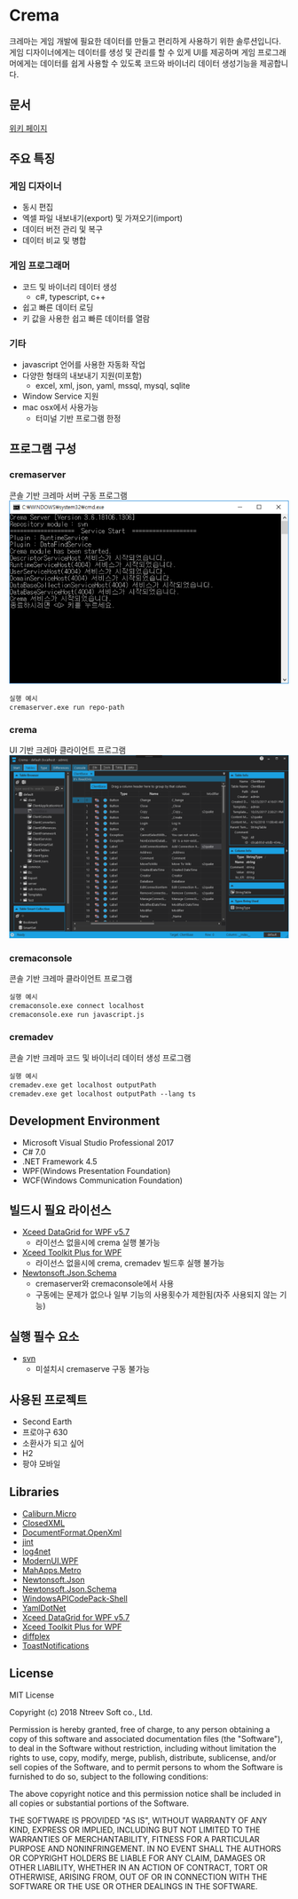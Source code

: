# Crema
크레마는 게임 개발에 필요한 데이터를 만들고 편리하게 사용하기 위한 솔루션입니다. 
게임 디자이너에게는 데이터를 생성 및 관리를 할 수 있게 UI를 제공하며
게임 프로그래머에게는 데이터를 쉽게 사용할 수 있도록 코드와 바이너리 데이터 생성기능을 제공합니다.

## 문서
[위키 페이지](https://github.com/NtreevSoft/Crema/wiki)

## 주요 특징
### 게임 디자이너
* 동시 편집
* 엑셀 파일 내보내기(export) 및 가져오기(import)
* 데이터 버전 관리 및 복구
* 데이터 비교 및 병합
### 게임 프로그래머
* 코드 및 바이너리 데이터 생성
   * c#, typescript, c++
* 쉽고 빠른 데이터 로딩
* 키 값을 사용한 쉽고 빠른 데이터를 열람
### 기타
* javascript 언어를 사용한 자동화 작업
* 다양한 형태의 내보내기 지원(미포함)
   * excel, xml, json, yaml, mssql, mysql, sqlite
* Window Service 지원
* mac osx에서 사용가능
   * 터미널 기반 프로그램 한정

## 프로그램 구성
### cremaserver
콘솔 기반 크레마 서버 구동 프로그램
![Alt text](cremaserver.png)

    실행 예시
    cremaserver.exe run repo-path
### crema
UI 기반 크레마 클라이언트 프로그램
![Alt text](crema.png)
### cremaconsole
콘솔 기반 크레마 클라이언트 프로그램

    실행 예시
    cremaconsole.exe connect localhost
    cremaconsole.exe run javascript.js
### cremadev
콘솔 기반 크레마 코드 및 바이너리 데이터 생성 프로그램

    실행 예시
    cremadev.exe get localhost outputPath
    cremadev.exe get localhost outputPath --lang ts

## Development Environment
* Microsoft Visual Studio Professional 2017
* C# 7.0
* .NET Framework 4.5
* WPF(Windows Presentation Foundation)
* WCF(Windows Communication Foundation)

## 빌드시 필요 라이선스
* [Xceed DataGrid for WPF v5.7](https://xceed.com/product/xceed-datagrid-for-wpf/)
    * 라이선스 없을시에 crema 실행 불가능
* [Xceed Toolkit Plus for WPF](https://xceed.com/xceed-toolkit-plus-for-wpf/)
    * 라이선스 없을시에 crema, cremadev 빌드후 실행 불가능
* [Newtonsoft.Json.Schema](https://www.newtonsoft.com/jsonschema)
    * cremaserver와 cremaconsole에서 사용
    * 구동에는 문제가 없으나 일부 기능의 사용횟수가 제한됨(자주 사용되지 않는 기능)

## 실행 필수 요소
* [svn](https://tortoisesvn.net/)
    * 미설치시 cremaserve 구동 불가능

## 사용된 프로젝트
* Second Earth
* 프로야구 630
* 소환사가 되고 싶어
* H2
* 팡야 모바일

## Libraries
* [Caliburn.Micro](https://caliburnmicro.com/)
* [ClosedXML](https://github.com/ClosedXML/ClosedXML)
* [DocumentFormat.OpenXml](https://github.com/OfficeDev/Open-XML-SDK)
* [jint](https://github.com/sebastienros/jint)
* [log4net](http://logging.apache.org/log4net/)
* [ModernUI.WPF](https://github.com/firstfloorsoftware/mui)
* [MahApps.Metro](https://github.com/MahApps/MahApps.Metro)
* [Newtonsoft.Json](https://www.newtonsoft.com/json)
* [Newtonsoft.Json.Schema](https://www.newtonsoft.com/jsonschema)
* [WindowsAPICodePack-Shell](https://github.com/aybe/Windows-API-Code-Pack-1.1)
* [YamlDotNet](https://github.com/aaubry/YamlDotNet/wiki)
* [Xceed DataGrid for WPF v5.7](https://xceed.com/product/xceed-datagrid-for-wpf/)
* [Xceed Toolkit Plus for WPF](https://xceed.com/xceed-toolkit-plus-for-wpf/)
* [diffplex](https://github.com/mmanela/diffplex)
* [ToastNotifications](https://github.com/rafallopatka/ToastNotifications)

## License
MIT License

Copyright (c) 2018 Ntreev Soft co., Ltd.

Permission is hereby granted, free of charge, to any person obtaining a copy of this software and associated documentation files (the "Software"), to deal in the Software without restriction, including without limitation the rights to use, copy, modify, merge, publish, distribute, sublicense, and/or sell copies of the Software, and to permit persons to whom the Software is furnished to do so, subject to the following conditions:

The above copyright notice and this permission notice shall be included in all copies or substantial portions of the Software.

THE SOFTWARE IS PROVIDED "AS IS", WITHOUT WARRANTY OF ANY KIND, EXPRESS OR IMPLIED, INCLUDING BUT NOT LIMITED TO THE WARRANTIES OF MERCHANTABILITY, FITNESS FOR A PARTICULAR PURPOSE AND NONINFRINGEMENT. IN NO EVENT SHALL THE AUTHORS OR COPYRIGHT HOLDERS BE LIABLE FOR ANY CLAIM, DAMAGES OR OTHER LIABILITY, WHETHER IN AN ACTION OF CONTRACT, TORT OR OTHERWISE, ARISING FROM, OUT OF OR IN CONNECTION WITH THE SOFTWARE OR THE USE OR OTHER DEALINGS IN THE SOFTWARE.


